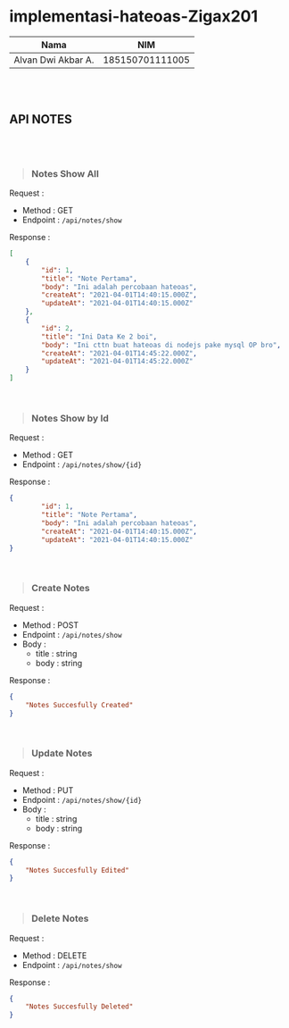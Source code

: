 # implementasi-hateoas-Zigax201

| Nama | NIM |
| --- | ----------- |
| Alvan Dwi Akbar A. | 185150701111005 |

<br>
<br>

## API NOTES

<br>
<br>

>### Notes Show All

Request :

-   Method : GET
-   Endpoint : `/api/notes/show`

Response :

```json
[
    {
        "id": 1,
        "title": "Note Pertama",
        "body": "Ini adalah percobaan hateoas",
        "createAt": "2021-04-01T14:40:15.000Z",
        "updateAt": "2021-04-01T14:40:15.000Z"
    },
    {
        "id": 2,
        "title": "Ini Data Ke 2 boi",
        "body": "Ini cttn buat hateoas di nodejs pake mysql OP bro",
        "createAt": "2021-04-01T14:45:22.000Z",
        "updateAt": "2021-04-01T14:45:22.000Z"
    }
]
```

<br>

>### Notes Show by Id

Request :

-   Method : GET
-   Endpoint : `/api/notes/show/{id}`

Response :

```json
{
        "id": 1,
        "title": "Note Pertama",
        "body": "Ini adalah percobaan hateoas",
        "createAt": "2021-04-01T14:40:15.000Z",
        "updateAt": "2021-04-01T14:40:15.000Z"
}
```

<br>

>### Create Notes

Request :

-   Method : POST
-   Endpoint : `/api/notes/show`
-   Body :
    -   title : string
    -   body : string

Response :

```json
{
    "Notes Succesfully Created"
}
```

<br>

>### Update Notes

Request :

-   Method : PUT
-   Endpoint : `/api/notes/show/{id}`
-   Body :
    -   title : string
    -   body : string

Response :

```json
{
    "Notes Succesfully Edited"
}
```

<br>

>### Delete Notes

Request :

-   Method : DELETE
-   Endpoint : `/api/notes/show`
  
Response :

```json
{
    "Notes Succesfully Deleted"
}
```
